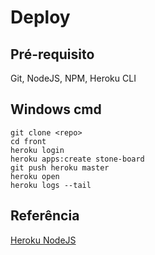 # Deploy

## Pré-requisito
Git, NodeJS, NPM, Heroku CLI


## Windows cmd

```
git clone <repo>
cd front
heroku login
heroku apps:create stone-board
git push heroku master
heroku open
heroku logs --tail
```

## Referência
[Heroku NodeJS](https://devcenter.heroku.com/articles/getting-started-with-nodejs#introduction)  
